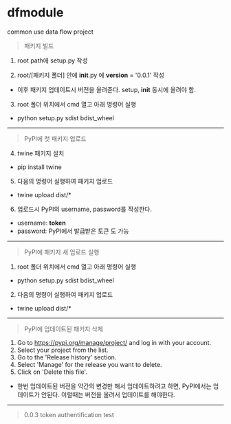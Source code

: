 
# dfmodule
 common use data flow project

> 패키지 빌드

1. root path에 setup.py 작성

2. root/[패키지 폴더] 안에 __init__.py 에 __version__ = '0.0.1' 작성
 - 이후 패키지 업데이트시 버전을 올려준다. setup, __init__ 동시에 올려야 함.

3. root 폴더 위치에서 cmd 열고 아래 명령어 실행
 - python setup.py sdist bdist_wheel

---

> PyPI에 첫 패키지 업로드

4. twine 패키지 설치
 - pip install twine

5. 다음의 명령어 실행하여 패키지 업로드
 - twine upload dist/*

6. 업로드시 PyPI의 username, password를 작성한다.
- username: __token__
- password: PyPI에서 발급받은 토큰
도 가능

---

> PyPI에 패키지 새 업로드 실행

1. root 폴더 위치에서 cmd 열고 아래 명령어 실행
 - python setup.py sdist bdist_wheel

2. 다음의 명령어 실행하여 패키지 업로드
 - twine upload dist/*

---

> PyPI에 업데이트된 패키지 삭제

1. Go to https://pypi.org/manage/project/ and log in with your account.
2. Select your project from the list.
3. Go to the 'Release history' section.
4. Select 'Manage' for the release you want to delete.
5. Click on 'Delete this file'.

- 한번 업데이트된 버전을 약간의 변경만 해서 업데이트하려고 하면, PyPI에서는 업데이트가 안된다. 이럴때는 버전을 올려서 업데이트를 해야한다.

---

> 0.0.3 token authentification test

